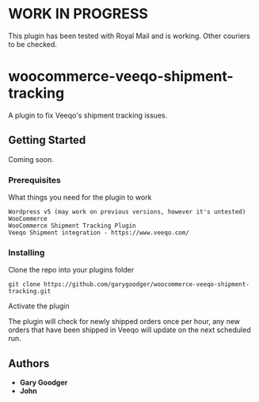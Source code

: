 # WORK IN PROGRESS
This plugin has been tested with Royal Mail and is working. Other couriers to be checked.

# woocommerce-veeqo-shipment-tracking
A plugin to fix Veeqo's shipment tracking issues.

## Getting Started

Coming soon.

### Prerequisites

What things you need for the plugin to work

```
Wordpress v5 (may work on previous versions, however it's untested)
WooCommerce
WooCommerce Shipment Tracking Plugin
Veeqo Shipment integration - https://www.veeqo.com/
```

### Installing

Clone the repo into your plugins folder

```
git clone https://github.com/garygoodger/woocommerce-veeqo-shipment-tracking.git
```

Activate the plugin

The plugin will check for newly shipped orders once per hour, any new orders that have been shipped in Veeqo will update on the next scheduled run.

## Authors

* **Gary Goodger**
* **John**
